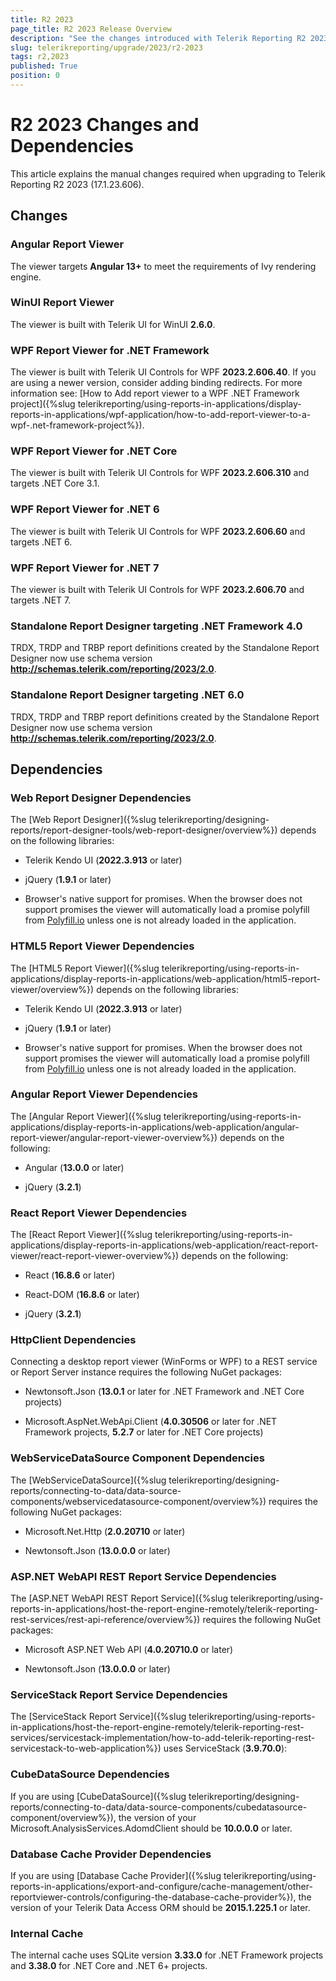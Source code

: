 ```yaml
---
title: R2 2023
page_title: R2 2023 Release Overview 
description: "See the changes introduced with Telerik Reporting R2 2023 that should be considered before upgrading, and the 3rd party products & packages this version depends on."
slug: telerikreporting/upgrade/2023/r2-2023
tags: r2,2023
published: True
position: 0
---
```


# R2 2023 Changes and Dependencies

This article explains the manual changes required when upgrading to Telerik Reporting R2 2023 (17.1.23.606).

## Changes

### Angular Report Viewer

The viewer targets __Angular 13+__ to meet the requirements of Ivy rendering engine.

### WinUI Report Viewer

The viewer is built with Telerik UI for WinUI __2.6.0__. 

### WPF Report Viewer for .NET Framework

The viewer is built with Telerik UI Controls for WPF __2023.2.606.40__. If you are using a newer version, consider adding binding redirects. For more information see: [How to Add report viewer to a WPF .NET Framework project]({%slug telerikreporting/using-reports-in-applications/display-reports-in-applications/wpf-application/how-to-add-report-viewer-to-a-wpf-.net-framework-project%}).

### WPF Report Viewer for .NET Core

The viewer is built with Telerik UI Controls for WPF __2023.2.606.310__ and targets .NET Core 3.1. 

### WPF Report Viewer for .NET 6

The viewer is built with Telerik UI Controls for WPF __2023.2.606.60__ and targets .NET 6. 

### WPF Report Viewer for .NET 7

The viewer is built with Telerik UI Controls for WPF __2023.2.606.70__ and targets .NET 7. 

### Standalone Report Designer targeting .NET Framework 4.0

TRDX, TRDP and TRBP report definitions created by the Standalone Report Designer now use schema version __http://schemas.telerik.com/reporting/2023/2.0__. 

### Standalone Report Designer targeting .NET 6.0

TRDX, TRDP and TRBP report definitions created by the Standalone Report Designer now use schema version __http://schemas.telerik.com/reporting/2023/2.0__. 

## Dependencies

### Web Report Designer Dependencies

The [Web Report Designer]({%slug telerikreporting/designing-reports/report-designer-tools/web-report-designer/overview%}) depends on the following libraries: 

* Telerik Kendo UI (__2022.3.913__ or later)

* jQuery (__1.9.1__ or later)

* Browser's native support for promises. When the browser does not support promises the viewer will automatically load a promise polyfill from  [Polyfill.io](https://polyfill.io)  unless one is not already loaded in the application. 

### HTML5 Report Viewer Dependencies

The [HTML5 Report Viewer]({%slug telerikreporting/using-reports-in-applications/display-reports-in-applications/web-application/html5-report-viewer/overview%}) depends on the following libraries: 

* Telerik Kendo UI (__2022.3.913__ or later) 

* jQuery (__1.9.1__ or later) 

* Browser's native support for promises. When the browser does not support promises the viewer will automatically load a promise polyfill from  [Polyfill.io](https://polyfill.io)  unless one is not already loaded in the application. 

### Angular Report Viewer Dependencies

The [Angular Report Viewer]({%slug telerikreporting/using-reports-in-applications/display-reports-in-applications/web-application/angular-report-viewer/angular-report-viewer-overview%}) depends on the following: 

* Angular (__13.0.0__ or later) 

* jQuery (__3.2.1__) 

### React Report Viewer Dependencies

The [React Report Viewer]({%slug telerikreporting/using-reports-in-applications/display-reports-in-applications/web-application/react-report-viewer/react-report-viewer-overview%}) depends on the following: 

* React (__16.8.6__ or later)

* React-DOM (__16.8.6__ or later)

* jQuery (__3.2.1__) 

### HttpClient Dependencies

Connecting a desktop report viewer (WinForms or WPF) to a REST service or Report Server instance requires the following NuGet packages: 

* Newtonsoft.Json (__13.0.1__ or later for .NET Framework and .NET Core projects) 

* Microsoft.AspNet.WebApi.Client (__4.0.30506__ or later for .NET Framework projects, __5.2.7__ or later for .NET Core projects) 

### WebServiceDataSource Component Dependencies

The [WebServiceDataSource]({%slug telerikreporting/designing-reports/connecting-to-data/data-source-components/webservicedatasource-component/overview%}) requires the following NuGet packages: 

* Microsoft.Net.Http (__2.0.20710__ or later) 

* Newtonsoft.Json (__13.0.0.0__ or later) 

### ASP.NET WebAPI REST Report Service Dependencies

The [ASP.NET WebAPI REST Report Service]({%slug telerikreporting/using-reports-in-applications/host-the-report-engine-remotely/telerik-reporting-rest-services/rest-api-reference/overview%}) requires the following NuGet packages: 

* Microsoft ASP.NET Web API (__4.0.20710.0__ or later) 

* Newtonsoft.Json (__13.0.0.0__ or later) 

### ServiceStack Report Service Dependencies

The [ServiceStack Report Service]({%slug telerikreporting/using-reports-in-applications/host-the-report-engine-remotely/telerik-reporting-rest-services/servicestack-implementation/how-to-add-telerik-reporting-rest-servicestack-to-web-application%}) uses ServiceStack (__3.9.70.0__): 

### CubeDataSource Dependencies

If you are using [CubeDataSource]({%slug telerikreporting/designing-reports/connecting-to-data/data-source-components/cubedatasource-component/overview%}), the version of your Microsoft.AnalysisServices.AdomdClient should be __10.0.0.0__ or later. 

### Database Cache Provider Dependencies

If you are using [Database Cache Provider]({%slug telerikreporting/using-reports-in-applications/export-and-configure/cache-management/other-reportviewer-controls/configuring-the-database-cache-provider%}), the version of your Telerik Data Access ORM should be __2015.1.225.1__ or later. 

### Internal Cache

The internal cache uses SQLite version __3.33.0__ for .NET Framework projects and __3.38.0__ for .NET Core and .NET 6+ projects.
